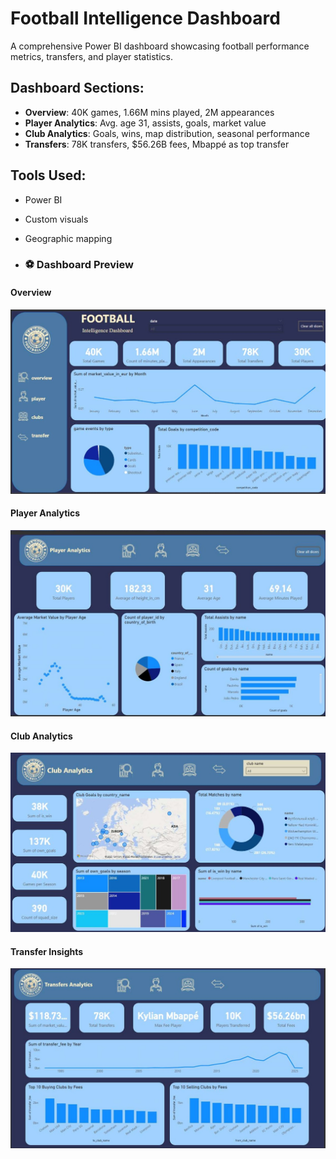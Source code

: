 # Football Intelligence Dashboard

A comprehensive Power BI dashboard showcasing football performance metrics, transfers, and player statistics.

## Dashboard Sections:
- **Overview**: 40K games, 1.66M mins played, 2M appearances
- **Player Analytics**: Avg. age 31, assists, goals, market value
- **Club Analytics**: Goals, wins, map distribution, seasonal performance
- **Transfers**: 78K transfers, $56.26B fees, Mbappé as top transfer

## Tools Used:
- Power BI
- Custom visuals
- Geographic mapping

- ### ⚽ Dashboard Preview

#### Overview
![Football Overview](./football_overview.jpg)

#### Player Analytics
![Player Analytics](./player_analytics.jpg)

#### Club Analytics
![Club Analytics](./club_analytics.jpg)

#### Transfer Insights
![Transfers](./transfers_analytics.jpg)
